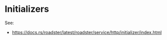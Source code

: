 # Initializers

See:

- <https://docs.rs/roadster/latest/roadster/service/http/initializer/index.html>

